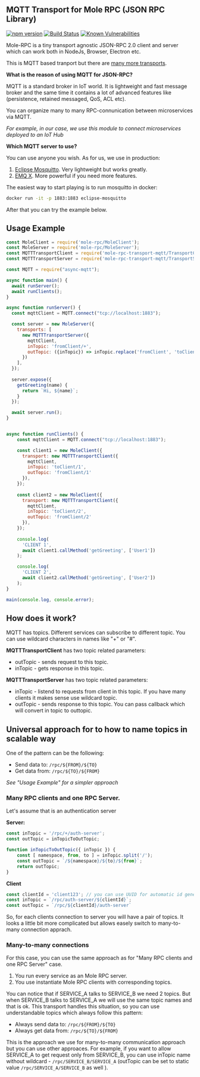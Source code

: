 MQTT Transport for Mole RPC (JSON RPC Library) 
---------------------------------------------

[![npm version](https://badge.fury.io/js/mole-rpc-transport-mqtt.svg)](https://badge.fury.io/js/mole-rpc-transport-mqtt)
[![Build Status](https://travis-ci.org/koorchik/node-mole-rpc-transport-mqtt.svg?branch=master)](https://travis-ci.org/koorchik/node-mole-rpc-transport-mqtt)
[![Known Vulnerabilities](https://snyk.io/test/github/koorchik/node-mole-rpc-transport-mqtt/badge.svg?targetFile=package.json)](https://snyk.io/test/github/koorchik/node-mole-rpc-transport-mqtt?targetFile=package.json)


Mole-RPC is a tiny transport agnostic JSON-RPC 2.0 client and server which can work both in NodeJs, Browser, Electron etc.

This is MQTT based tranport but there are [many more transports](https://www.npmjs.com/search?q=keywords:mole-transport). 


**What is the reason of using MQTT for JSON-RPC?**

MQTT is a standard broker in IoT world. It is lightweight and fast message broker and the same time it contains a lot of advanced features like (persistence, retained messaged, QoS, ACL etc).

You can organize many to many RPC-connunication between microservices via MQTT. 

*For example, in our case, we use this module to connect microservices deployed to an IoT Hub*

**Which MQTT server to use?**

You can use anyone you wish. As for us, we use in production:

1. [Eclipse Mosquitto](https://mosquitto.org/). Very lightweight but works greatly.
2. [EMQ X](https://www.emqx.io/). More powerful if you need more features.

The easiest way to start playing is to run mosquitto in docker:

```sh
docker run -it -p 1883:1883 eclipse-mosquitto
```

After that you can try the example below.

## Usage Example

```javascript
const MoleClient = require('mole-rpc/MoleClient');
const MoleServer = require('mole-rpc/MoleServer');
const MQTTTransportClient = require('mole-rpc-transport-mqtt/TransportClient');
const MQTTTransportServer = require('mole-rpc-transport-mqtt/TransportServer');

const MQTT = require("async-mqtt");

async function main() {
  await runServer();
  await runClients();
}

async function runServer() {
  const mqttClient = MQTT.connect("tcp://localhost:1883");

  const server = new MoleServer({
    transports: [
      new MQTTTransportServer({
        mqttClient,
        inTopic: 'fromClient/+',
        outTopic: ({inTopic}) => inTopic.replace('fromClient', 'toClient')
      })
    ],
  });
  
  server.expose({
    getGreeting(name) {
      return `Hi, ${name}`;
    } 
  });

  await server.run();
} 


async function runClients() {
    const mqttClient = MQTT.connect("tcp://localhost:1883");

    const client1 = new MoleClient({
      transport: new MQTTTransportClient({
        mqttClient,
        inTopic: 'toClient/1', 
        outTopic: 'fromClient/1'
      }),
    });
    
    const client2 = new MoleClient({
      transport: new MQTTTransportClient({
        mqttClient,
        inTopic: 'toClient/2',
        outTopic: 'fromClient/2'
      }),
    });
    
    console.log(
      'CLIENT 1',
      await client1.callMethod('getGreeting', ['User1'])
    );

    console.log(
      'CLIENT 2',
      await client2.callMethod('getGreeting', ['User2'])
    );
}

main(console.log, console.error);
```

## How does it work?

MQTT has topics. Different services can subscribe to different topic. You can use wildcard characters in names like "+" or "#".

**MQTTTransportClient** has two topic related parameters:

* outTopic - sends request to this topic.
* inTopic  - gets response in this topic.


**MQTTTransportServer** has two topic related parameters:

* inTopic  - listend to requests from client in this topic. If you have many clients it makes sense use wildcard topic. 
* outTopic - sends response to this topic. You can pass callback which will convert in topic to outtopic.


## Universal approach for to how to name topics in scalable way

One of the pattern can be the following:

* Send data to:  `/rpc/${FROM}/${TO}`
* Get data from: `/rpc/${TO}/${FROM}`

*See "Usage Example" for a simpler approach*

### Many RPC clients and one RPC Server. 

Let's assume that is an authentication server

**Server:**

```js
const inTopic = '/rpc/+/auth-server';
const outTopic = inTopicToOutTopic;

function inTopicToOutTopic({ inTopic }) {
    const [ namespace, from, to ] = inTopic.split('/');
    const outTopic = `/${namespace}/${to}/${from}`;
    return outTopic;
}
```

**Client**

```js
const clientId = 'client123'; // you can use UUID for automatic id generation.
const inTopic = `/rpc/auth-server/${clientId}`;
const outTopic = `/rpc/${clientId}/auth-server`
```

So, for each clients connection to server you will have a pair of topics.
It looks a little bit more complicated but allows easely switch to many-to-many connection apprach.

### Many-to-many connections

For this case, you can use the same approach as for "Many RPC clients and one RPC Server" case. 

1. You run every service as an Mole RPC server.
2. You use instantiate Mole RPC clients with corresponding topics. 

You can notice that if SERVICE_A talks to SERVICE_B we need 2 topics. But when SERVICE_B talks to SERVICE_A we will use the same topic names and that is ok. This transport handles this situation, so you can use understandable topics which always follow this pattern:

* Always send data to:  `/rpc/${FROM}/${TO}`
* Always get data from: `/rpc/${TO}/${FROM}`

This is the approach we use for many-to-many communication approach but you can use other approaces. 
For example, if you want to allow SERVICE_A to get request only from SERVICE_B, you can use inTopic name without wildcard - `/rpc/SERVICE_B/SERVICE_A` (outTopic can be set to static value `/rpc/SERVICE_A/SERVICE_B` as well ).
